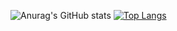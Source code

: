 ![Anurag's GitHub stats](https://github-readme-stats.vercel.app/api?username=omundodepandora&show_icons=true&theme=bear&?count_private=true)
[![Top Langs](https://github-readme-stats.vercel.app/api/top-langs/?username=omundodepandora&layout=compact&theme=bear&?count_private=true)](https://github.com/anuraghazra/github-readme-stats)

